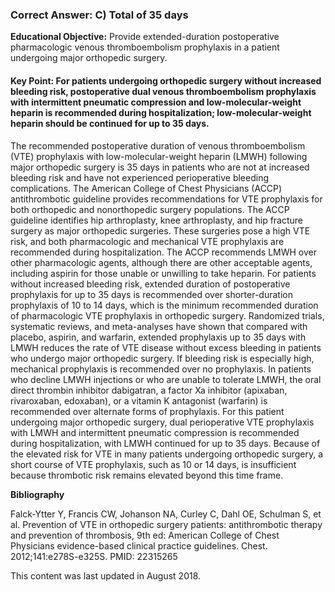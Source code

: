 
### Correct Answer: C) Total of 35 days 

**Educational Objective:** Provide extended-duration postoperative pharmacologic venous thromboembolism prophylaxis in a patient undergoing major orthopedic surgery.

#### **Key Point:** For patients undergoing orthopedic surgery without increased bleeding risk, postoperative dual venous thromboembolism prophylaxis with intermittent pneumatic compression and low-molecular-weight heparin is recommended during hospitalization; low-molecular-weight heparin should be continued for up to 35 days.

The recommended postoperative duration of venous thromboembolism (VTE) prophylaxis with low-molecular-weight heparin (LMWH) following major orthopedic surgery is 35 days in patients who are not at increased bleeding risk and have not experienced perioperative bleeding complications. The American College of Chest Physicians (ACCP) antithrombotic guideline provides recommendations for VTE prophylaxis for both orthopedic and nonorthopedic surgery populations. The ACCP guideline identifies hip arthroplasty, knee arthroplasty, and hip fracture surgery as major orthopedic surgeries. These surgeries pose a high VTE risk, and both pharmacologic and mechanical VTE prophylaxis are recommended during hospitalization. The ACCP recommends LMWH over other pharmacologic agents, although there are other acceptable agents, including aspirin for those unable or unwilling to take heparin. For patients without increased bleeding risk, extended duration of postoperative prophylaxis for up to 35 days is recommended over shorter-duration prophylaxis of 10 to 14 days, which is the minimum recommended duration of pharmacologic VTE prophylaxis in orthopedic surgery. Randomized trials, systematic reviews, and meta-analyses have shown that compared with placebo, aspirin, and warfarin, extended prophylaxis up to 35 days with LMWH reduces the rate of VTE disease without excess bleeding in patients who undergo major orthopedic surgery. If bleeding risk is especially high, mechanical prophylaxis is recommended over no prophylaxis. In patients who decline LMWH injections or who are unable to tolerate LMWH, the oral direct thrombin inhibitor dabigatran, a factor Xa inhibitor (apixaban, rivaroxaban, edoxaban), or a vitamin K antagonist (warfarin) is recommended over alternate forms of prophylaxis. For this patient undergoing major orthopedic surgery, dual perioperative VTE prophylaxis with LMWH and intermittent pneumatic compression is recommended during hospitalization, with LMWH continued for up to 35 days.
Because of the elevated risk for VTE in many patients undergoing orthopedic surgery, a short course of VTE prophylaxis, such as 10 or 14 days, is insufficient because thrombotic risk remains elevated beyond this time frame.

**Bibliography**

Falck-Ytter Y, Francis CW, Johanson NA, Curley C, Dahl OE, Schulman S, et al. Prevention of VTE in orthopedic surgery patients: antithrombotic therapy and prevention of thrombosis, 9th ed: American College of Chest Physicians evidence-based clinical practice guidelines. Chest. 2012;141:e278S-e325S. PMID: 22315265

This content was last updated in August 2018.